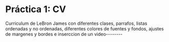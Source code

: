 # Práctica 1: CV
Curriculum de LeBron James con diferentes clases, parrafos, listas ordenadas y no ordenadas, diferentes colores de fuentes y fondos, ajustes de margenes y bordes e inserccion de un video--------
